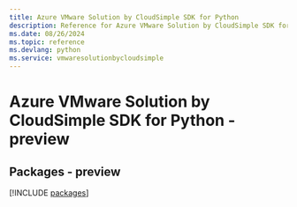 ```yaml
---
title: Azure VMware Solution by CloudSimple SDK for Python
description: Reference for Azure VMware Solution by CloudSimple SDK for Python
ms.date: 08/26/2024
ms.topic: reference
ms.devlang: python
ms.service: vmwaresolutionbycloudsimple
---
```

# Azure VMware Solution by CloudSimple SDK for Python - preview
## Packages - preview
[!INCLUDE [packages](vmware-solution-by-cloudsimple-index.md)]